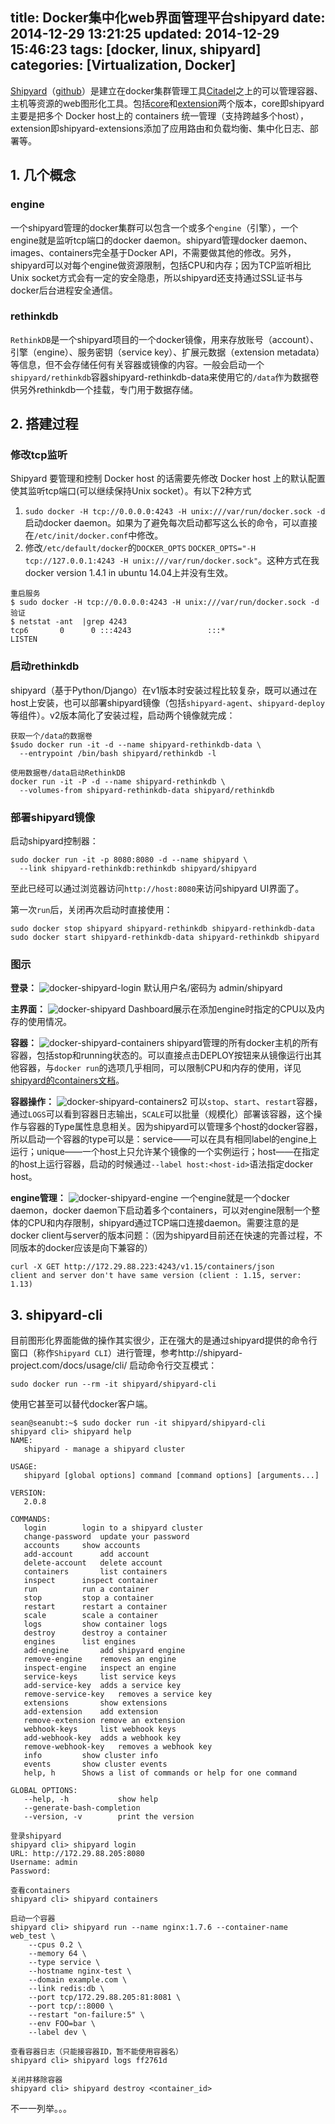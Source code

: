 title: Docker集中化web界面管理平台shipyard
date: 2014-12-29 13:21:25
updated: 2014-12-29 15:46:23
tags: [docker, linux, shipyard]
categories: [Virtualization, Docker]
---

[Shipyard](http://shipyard-project.com/)（[github](https://github.com/shipyard/shipyard)）是建立在docker集群管理工具[Citadel](https://github.com/citadel/citadel)之上的可以管理容器、主机等资源的web图形化工具。包括[core](https://github.com/shipyard/shipyard)和[extension](https://github.com/shipyard/shipyard-extensions)两个版本，core即shipyard主要是把多个 Docker host上的 containers 统一管理（支持跨越多个host），extension即shipyard-extensions添加了应用路由和负载均衡、集中化日志、部署等。

## 1. 几个概念 ##
### engine ###
一个shipyard管理的docker集群可以包含一个或多个`engine`（引擎），一个engine就是监听tcp端口的docker daemon。shipyard管理docker daemon、images、containers完全基于Docker API，不需要做其他的修改。另外，shipyard可以对每个engine做资源限制，包括CPU和内存；因为TCP监听相比Unix socket方式会有一定的安全隐患，所以shipyard还支持通过SSL证书与docker后台进程安全通信。

### rethinkdb ###
`RethinkDB`是一个shipyard项目的一个docker镜像，用来存放账号（account）、引擎（engine）、服务密钥（service key）、扩展元数据（extension metadata）等信息，但不会存储任何有关容器或镜像的内容。一般会启动一个`shipyard/rethinkdb`容器shipyard-rethinkdb-data来使用它的`/data`作为数据卷供另外rethinkdb一个挂载，专门用于数据存储。

## 2. 搭建过程 ##

### 修改tcp监听 ###
Shipyard 要管理和控制 Docker host 的话需要先修改 Docker host 上的默认配置使其监听tcp端口(可以继续保持Unix socket）。有以下2种方式

1. `sudo docker -H tcp://0.0.0.0:4243 -H unix:///var/run/docker.sock -d` 启动docker daemon。如果为了避免每次启动都写这么长的命令，可以直接在`/etc/init/docker.conf`中修改。
2. 修改`/etc/default/docker`的`DOCKER_OPTS`
 `DOCKER_OPTS="-H tcp://127.0.0.1:4243 -H unix:///var/run/docker.sock"`。这种方式在我docker version 1.4.1 in ubuntu 14.04上并没有生效。

<!-- more -->

```
重启服务
$ sudo docker -H tcp://0.0.0.0:4243 -H unix:///var/run/docker.sock -d
验证
$ netstat -ant  |grep 4243
tcp6       0      0 :::4243                 :::*                    LISTEN
``` 
### 启动rethinkdb ###
shipyard（基于Python/Django）在v1版本时安装过程比较复杂，既可以通过在host上安装，也可以部署shipyard镜像（包括`shipyard-agent`、`shipyard-deploy`等组件）。v2版本简化了安装过程，启动两个镜像就完成：

```
获取一个/data的数据卷
$sudo docker run -it -d --name shipyard-rethinkdb-data \
  --entrypoint /bin/bash shipyard/rethinkdb -l

使用数据卷/data启动RethinkDB
docker run -it -P -d --name shipyard-rethinkdb \
  --volumes-from shipyard-rethinkdb-data shipyard/rethinkdb
```
### 部署shipyard镜像 ###
启动shipyard控制器：
```
sudo docker run -it -p 8080:8080 -d --name shipyard \
  --link shipyard-rethinkdb:rethinkdb shipyard/shipyard
```
至此已经可以通过浏览器访问`http://host:8080`来访问shipyard UI界面了。

第一次`run`后，关闭再次启动时直接使用：
```
sudo docker stop shipyard shipyard-rethinkdb shipyard-rethinkdb-data
sudo docker start shipyard-rethinkdb-data shipyard-rethinkdb shipyard
```

### 图示 ###
**登录：**
![docker-shipyard-login][1]
默认用户名/密码为 admin/shipyard

**主界面：**
![docker-shipyard][2]
Dashboard展示在添加engine时指定的CPU以及内存的使用情况。

**容器：**
![docker-shipyard-containers][3]
shipyard管理的所有docker主机的所有容器，包括stop和running状态的。可以直接点击DEPLOY按钮来从镜像运行出其他容器，与`docker run`的选项几乎相同，可以限制CPU和内存的使用，详见[shipyard的containers文档](http://shipyard-project.com/docs/containers/)。

**容器操作：**
![docker-shipyard-containers2][4]
可以`stop`、`start`、`restart`容器，通过`LOGS`可以看到容器日志输出，`SCALE`可以批量（规模化）部署该容器，这个操作与容器的Type属性息息相关。因为shipyard可以管理多个host的docker容器，所以启动一个容器的type可以是：service——可以在具有相同label的engine上运行；unique——一个host上只允许某个镜像的一个实例运行；host——在指定的host上运行容器，启动的时候通过`--label host:<host-id>`语法指定docker host。

**engine管理：**
![docker-shipyard-engine][5]
一个engine就是一个docker daemon，docker daemon下启动着多个containers，可以对engine限制一个整体的CPU和内存限制，shipyard通过TCP端口连接daemon。需要注意的是docker client与server的版本问题：（因为shipyard目前还在快速的完善过程，不同版本的docker应该是向下兼容的）
```
curl -X GET http://172.29.88.223:4243/v1.15/containers/json
client and server don't have same version (client : 1.15, server: 1.13)
```

## 3. shipyard-cli ##
目前图形化界面能做的操作其实很少，正在强大的是通过shipyard提供的命令行窗口（称作`Shipyard CLI`）进行管理，参考http://shipyard-project.com/docs/usage/cli/
启动命令行交互模式：

    sudo docker run --rm -it shipyard/shipyard-cli

使用它甚至可以替代docker客户端。

```
sean@seanubt:~$ sudo docker run -it shipyard/shipyard-cli
shipyard cli> shipyard help
NAME:
   shipyard - manage a shipyard cluster

USAGE:
   shipyard [global options] command [command options] [arguments...]

VERSION:
   2.0.8

COMMANDS:
   login		login to a shipyard cluster
   change-password	update your password
   accounts		show accounts
   add-account		add account
   delete-account	delete account
   containers		list containers
   inspect		inspect container
   run			run a container
   stop			stop a container
   restart		restart a container
   scale		scale a container
   logs			show container logs
   destroy		destroy a container
   engines		list engines
   add-engine		add shipyard engine
   remove-engine	removes an engine
   inspect-engine	inspect an engine
   service-keys		list service keys
   add-service-key	adds a service key
   remove-service-key	removes a service key
   extensions		show extensions
   add-extension	add extension
   remove-extension	remove an extension
   webhook-keys		list webhook keys
   add-webhook-key	adds a webhook key
   remove-webhook-key	removes a webhook key
   info			show cluster info
   events		show cluster events
   help, h		Shows a list of commands or help for one command
   
GLOBAL OPTIONS:
   --help, -h			show help
   --generate-bash-completion	
   --version, -v		print the version

登录shipyard
shipyard cli> shipyard login
URL: http://172.29.88.205:8080
Username: admin
Password:

查看containers
shipyard cli> shipyard containers

启动一个容器
shipyard cli> shipyard run --name nginx:1.7.6 --container-name web_test \
    --cpus 0.2 \
    --memory 64 \
    --type service \
    --hostname nginx-test \
    --domain example.com \
    --link redis:db \
    --port tcp/172.29.88.205:81:8081 \
    --port tcp/::8000 \
    --restart "on-failure:5" \
    --env FOO=bar \
    --label dev \

查看容器日志（只能接容器ID，暂不能使用容器名）
shipyard cli> shipyard logs ff2761d

关闭并移除容器
shipyard cli> shipyard destroy <container_id>
```
不一一列举。。。

  
  [1]: http://sean-images.qiniudn.com/docker-shipyard-login.png
  [2]: http://sean-images.qiniudn.com/docker-shipyard.png
  [3]: http://sean-images.qiniudn.com/docker-shipyard-containers.png
  [4]: http://sean-images.qiniudn.com/docker-shipyard-containers2.png
  [5]: http://sean-images.qiniudn.com/docker-shipyard-engine.png